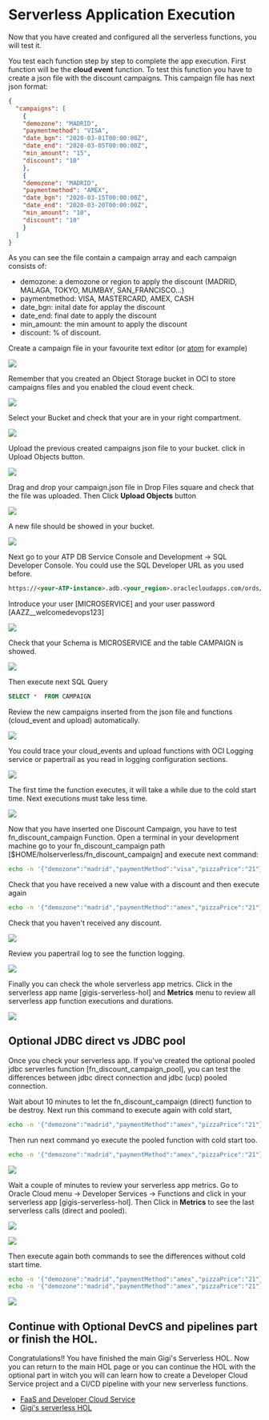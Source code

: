 # Serverless Application Execution
Now that you have created and configured all the serverless functions, you will test it.

You test each function step by step to complete the app execution.
First function will be the **cloud event** function. To test this function you have to create a json file with the discount campaigns. This campaign file has next json format:
```json
{
  "campaigns": [
    {
    "demozone": "MADRID",
    "paymentmethod": "VISA",
    "date_bgn": "2020-03-01T00:00:00Z",
    "date_end": "2020-03-05T00:00:00Z",
    "min_amount": "15",
    "discount": "10"
    },
    {
    "demozone": "MADRID",
    "paymentmethod": "AMEX",
    "date_bgn": "2020-03-15T00:00:00Z",
    "date_end": "2020-03-20T00:00:00Z",
    "min_amount": "10",
    "discount": "10"
    }
  ]
}
```
As you can see the file contain a campaign array and each campaign consists of: 
- demozone: a demozone or region to apply the discount (MADRID, MALAGA, TOKYO, MUMBAY, SAN_FRANCISCO...)
- paymentmethod: VISA, MASTERCARD, AMEX, CASH
- date_bgn: inital date for applay the discount
- date_end: final date to apply the discount
- min_amount: the min amount to apply the discount
- discount: % of discount.

Create a campaign file in your favourite text editor (or [atom](https://atom.io/) for example)

![](./images/fn-execution/faas-app-execution01.png)

Remember that you created an Object Storage bucket in OCI to store campaigns files and you enabled the cloud event check. 

![](./images/fn-execution/faas-app-execution02.png)

Select your Bucket and check that your are in your right compartment.

![](./images/fn-execution/faas-app-execution03.png)

Upload the previous created campaigns json file to your bucket. click in Upload Objects button.

![](./images/fn-execution/faas-app-execution04.png)

Drag and drop your campaign.json file in Drop Files square and check that the file was uploaded. Then Click **Upload Objects** button

![](./images/fn-execution/faas-app-execution05.png)

A new file should be showed in your bucket.

![](./images/fn-execution/faas-app-execution06.png)

Next go to your ATP DB Service Console and Development -> SQL Developer Console. You could use the SQL Developer URL as you used before.

```html
https://<your-ATP-instance>.adb.<your_region>.oraclecloudapps.com/ords/atp/_sdw/?nav=worksheet
```
Introduce your user [MICROSERVICE] and your user password [AAZZ__welcomedevops123]

![](./images/ATP-configure07.PNG)

Check that your Schema is MICROSERVICE and the table CAMPAIGN is showed.

![](./images/fn-execution/faas-app-execution07.png)

Then execute next SQL Query 
```sql 
SELECT *  FROM CAMPAIGN
``` 
Review the new campaigns inserted from the json file and functions (cloud_event and upload) automatically.

![](./images/fn-execution/faas-app-execution08.png)

You could trace your cloud_events and upload functions with OCI Logging service or papertrail as you read in logging configuration sections. 

![](./images/fn-execution/faas-app-execution09.png)

The first time the function executes, it will take a while due to the cold start time. Next executions must take less time.

![](./images/fn-execution/faas-app-execution10.png)

Now that you have inserted one Discount Campaign, you have to test fn_discount_campaign Function. Open a terminal in your development machine go to your fn_discount_campaign path [$HOME/holserverless/fn_discount_campaign] and execute next command:
```sh
echo -n '{"demozone":"madrid","paymentMethod":"visa","pizzaPrice":"21"}' | fn invoke gigis-serverless-hol fn_discount_campaign
```
Check that you have received a new value with a discount and then execute again
```sh
echo -n '{"demozone":"madrid","paymentMethod":"amex","pizzaPrice":"21"}' | fn invoke gigis-serverless-hol fn_discount_campaign
```
Check that you haven't received any discount.

![](./images/fn-execution/faas-app-execution11.png)

Review you papertrail log to see the function logging.

![](./images/fn-execution/faas-app-execution12.png)

Finally you can check the whole serverless app metrics. Click in the serverless app name [gigis-serverless-hol] and **Metrics** menu to review all serverless app function executions and durations.

![](./images/fn-execution/faas-app-execution13.png)

## Optional JDBC direct vs JDBC pool
Once you check your serverless app. If you've created the optional pooled jdbc serverles function [fn_discount_campaign_pool], you can test the differences between jdbc direct connection and jdbc (ucp) pooled connection.

Wait about 10 minutes to let the fn_discount_campaign (direct) function to be destroy. Next run this command to execute again with cold start,

```sh
echo -n '{"demozone":"madrid","paymentMethod":"amex","pizzaPrice":"21"}' | fn invoke gigis-serverless-hol fn_discount_campaign
```
Then run next command yo execute the pooled function with cold start too.

```sh
echo -n '{"demozone":"madrid","paymentMethod":"amex","pizzaPrice":"21"}' | fn invoke gigis-serverless-hol fn_discount_campaign_pool
```

![](./images/fn-execution/faas-app-execution14.png)

Wait a couple of minutes to review your serverless app metrics. Go to Oracle Cloud menu -> Developer Services -> Functions and click in your serverless app [gigis-serverless-hol]. Then Click in **Metrics** to see the last serverless calls (direct and pooled).

![](./images/fn-execution/faas-app-execution15.png)

![](./images/fn-execution/faas-app-execution16.png)

Then execute again both commands to see the differences without cold start time.

```sh
echo -n '{"demozone":"madrid","paymentMethod":"amex","pizzaPrice":"21"}' | fn invoke gigis-serverless-hol fn_discount_campaign
echo -n '{"demozone":"madrid","paymentMethod":"amex","pizzaPrice":"21"}' | fn invoke gigis-serverless-hol fn_discount_campaign_pool
```

![](./images/fn-execution/faas-app-execution17.png)

## Continue with Optional DevCS and pipelines part or finish the HOL.
Congratulations!! You have finished the main Gigi's Serverless HOL. Now you can return to the main HOL page or you can continue the HOL with the optional part in witch you will can learn how to create a Developer Cloud Service project and a CI/CD pipeline with your new serverless functions.

* [FaaS and Developer Cloud Service](https://github.com/oraclespainpresales/GigisPizzaHOL/blob/master/serverless/devcs2fn.md)
* [Gigi's serverless HOL](https://github.com/oraclespainpresales/GigisPizzaHOL)
